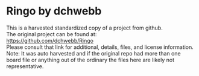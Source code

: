 
# Ringo by dchwebb  
This is a harvested standardized copy of a project from github.  
The original project can be found at:  
https://github.com/dchwebb/Ringo  
Please consult that link for additional, details, files, and license information.  
Note: It was auto harvested and if the original repo had more than one board file or anything out of the ordinary the files here are likely not representative.  
    